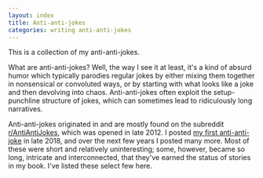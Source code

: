 ```yaml
---
layout: index
title: Anti-anti-jokes
categories: writing anti-anti-jokes
---
```


This is a collection of my anti-anti-jokes.

What are anti-anti-jokes? Well, the way I see it at least, it's a kind of absurd humor which typically parodies regular jokes by either mixing them together in nonsensical or convoluted ways, or by starting with what looks like a joke and then devolving into chaos. Anti-anti-jokes often exploit the setup-punchline structure of jokes, which can sometimes lead to ridiculously long narratives.

Anti-anti-jokes originated in and are mostly found on the subreddit [r/AntiAntiJokes](https://www.reddit.com/r/AntiAntiJokes/), which was opened in late 2012. I posted [my first anti-anti-joke](https://www.reddit.com/r/AntiAntiJokes/comments/ab53gs/there_are_10_types_of_people/) in late 2018, and over the next few years I posted many more. Most of these were short and relatively uninteresting; some, however, became so long, intricate and interconnected, that they've earned the status of stories in my book. I've listed these select few here.